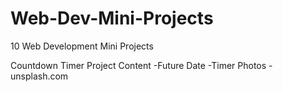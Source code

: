# Web-Dev-Mini-Projects
10 Web Development Mini Projects

Countdown Timer
    Project Content
        -Future Date
        -Timer
    Photos
        -unsplash.com

